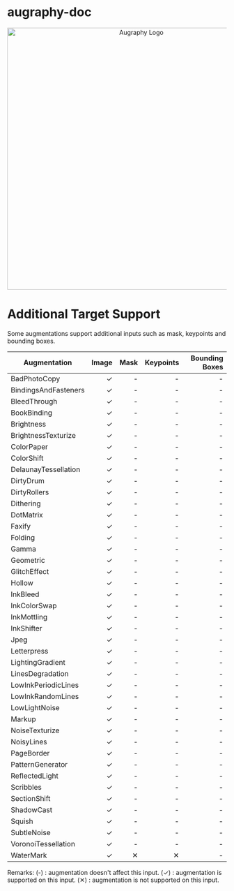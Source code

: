 # augraphy-doc

<p align="center">
    <img src="https://github.com/sparkfish/augraphy/blob/dev/images/logo/augraphy.png?raw=true" width="600" title="Augraphy Logo">
</p>


# Additional Target Support
Some augmentations support additional inputs such as mask, keypoints and bounding boxes. 

|    Augmentation    |      Image      |       Mask      |    Keypoints    | Bounding Boxes  |
|--------------------|----------------:|----------------:|----------------:|----------------:|
|BadPhotoCopy        |        ✓        |        -        |        -        |        -        |
|BindingsAndFasteners|        ✓        |        -        |        -        |        -        |
|BleedThrough        |        ✓        |        -        |        -        |        -        |
|BookBinding         |        ✓        |        -        |        -        |        -        |
|Brightness          |        ✓        |        -        |        -        |        -        |
|BrightnessTexturize |        ✓        |        -        |        -        |        -        |
|ColorPaper          |        ✓        |        -        |        -        |        -        |
|ColorShift          |        ✓        |        -        |        -        |        -        |
|DelaunayTessellation|        ✓        |        -        |        -        |        -        |
|DirtyDrum           |        ✓        |        -        |        -        |        -        |
|DirtyRollers        |        ✓        |        -        |        -        |        -        |
|Dithering           |        ✓        |        -        |        -        |        -        |
|DotMatrix           |        ✓        |        -        |        -        |        -        |
|Faxify              |        ✓        |        -        |        -        |        -        |
|Folding             |        ✓        |        -        |        -        |        -        |
|Gamma               |        ✓        |        -        |        -        |        -        |
|Geometric           |        ✓        |        -        |        -        |        -        |
|GlitchEffect        |        ✓        |        -        |        -        |        -        |
|Hollow              |        ✓        |        -        |        -        |        -        |
|InkBleed            |        ✓        |        -        |        -        |        -        |
|InkColorSwap        |        ✓        |        -        |        -        |        -        |
|InkMottling         |        ✓        |        -        |        -        |        -        |
|InkShifter          |        ✓        |        -        |        -        |        -        |
|Jpeg                |        ✓        |        -        |        -        |        -        |
|Letterpress         |        ✓        |        -        |        -        |        -        |
|LightingGradient    |        ✓        |        -        |        -        |        -        |
|LinesDegradation    |        ✓        |        -        |        -        |        -        |
|LowInkPeriodicLines |        ✓        |        -        |        -        |        -        |
|LowInkRandomLines   |        ✓        |        -        |        -        |        -        |
|LowLightNoise       |        ✓        |        -        |        -        |        -        |
|Markup              |        ✓        |        -        |        -        |        -        |
|NoiseTexturize      |        ✓        |        -        |        -        |        -        |
|NoisyLines          |        ✓        |        -        |        -        |        -        |
|PageBorder          |        ✓        |        -        |        -        |        -        |
|PatternGenerator    |        ✓        |        -        |        -        |        -        |
|ReflectedLight      |        ✓        |        -        |        -        |        -        |
|Scribbles           |        ✓        |        -        |        -        |        -        |
|SectionShift        |        ✓        |        -        |        -        |        -        |
|ShadowCast          |        ✓        |        -        |        -        |        -        |
|Squish              |        ✓        |        -        |        -        |        -        |
|SubtleNoise         |        ✓        |        -        |        -        |        -        |
|VoronoiTessellation |        ✓        |        -        |        -        |        -        |
|WaterMark           |        ✓        |        ✕        |        ✕        |        -        |

Remarks:
(-) : augmentation doesn't affect this input.
(✓) : augmentation is supported on this input.
(✕) : augmentation is not supported on this input.